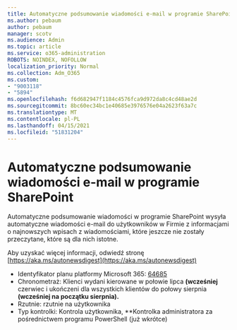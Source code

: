 ```yaml
---
title: Automatyczne podsumowanie wiadomości e-mail w programie SharePoint
ms.author: pebaum
author: pebaum
manager: scotv
ms.audience: Admin
ms.topic: article
ms.service: o365-administration
ROBOTS: NOINDEX, NOFOLLOW
localization_priority: Normal
ms.collection: Adm_O365
ms.custom:
- "9003118"
- "5894"
ms.openlocfilehash: f6d682947f1184c4576fca9d972da8c4cd48ae2d
ms.sourcegitcommit: 8bc60ec34bc1e40685e3976576e04a2623f63a7c
ms.translationtype: MT
ms.contentlocale: pl-PL
ms.lasthandoff: 04/15/2021
ms.locfileid: "51831204"
---
```

# <a name="sharepoint-auto-digest-email"></a>Automatyczne podsumowanie wiadomości e-mail w programie SharePoint

Automatyczne podsumowanie wiadomości w programie SharePoint wysyła automatyczne wiadomości e-mail do użytkowników w Firmie z informacjami o najnowszych wpisach z wiadomościami, które jeszcze nie zostały przeczytane, które są dla nich istotne.

Aby uzyskać więcej informacji, odwiedź stronę [https://aka.ms/autonewsdigest](https://aka.ms/autonewsdigest)

- Identyfikator planu platformy Microsoft 365:  [64685](https://www.microsoft.com/microsoft-365/roadmap?filters=&featureid=64685)
- Chronometraż: Klienci wydani kierowane w połowie lipca **(wcześniej** czerwiec i ukończeni dla wszystkich klientów do połowy sierpnia **(wcześniej na początku sierpnia).**
- Rzutnie: rzutnie na użytkownika
- Typ kontrolki: Kontrola użytkownika, **Kontrolka administratora za pośrednictwem programu PowerShell (już wkrótce)

